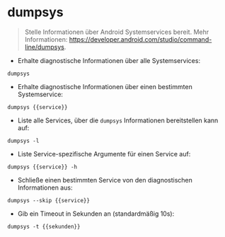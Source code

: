 # dumpsys

> Stelle Informationen über Android Systemservices bereit.
> Mehr Informationen: <https://developer.android.com/studio/command-line/dumpsys>.

- Erhalte diagnostische Informationen über alle Systemservices:

`dumpsys`

- Erhalte diagnostische Informationen über einen bestimmten Systemservice:

`dumpsys {{service}}`

- Liste alle Services, über die `dumpsys` Informationen bereitstellen kann auf:

`dumpsys -l`

- Liste Service-spezifische Argumente für einen Service auf:

`dumpsys {{service}} -h`

- Schließe einen bestimmten Service von den diagnostischen Informationen aus:

`dumpsys --skip {{service}}`

- Gib ein Timeout in Sekunden an (standardmäßig 10s):

`dumpsys -t {{sekunden}}`
